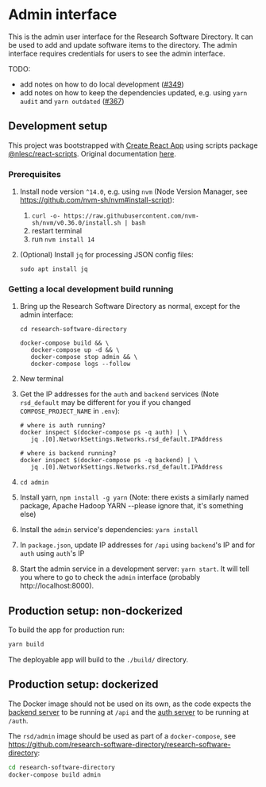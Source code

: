 # Admin interface

This is the admin user interface for the Research Software Directory. It can be used to add and update software items to
the directory. The admin interface requires credentials for users to see the admin interface.

TODO:

- add notes on how to do local development ([#349](https://github.com/research-software-directory/research-software-directory/issues/349))
- add notes on how to keep the dependencies updated, e.g. using `yarn audit` and `yarn outdated` ([#367](https://github.com/research-software-directory/research-software-directory/issues/367))

## Development setup

This project was bootstrapped with [Create React App](https://github.com/facebookincubator/create-react-app) using
scripts package [@nlesc/react-scripts](https://github.com/NLeSC/create-react-app). Original documentation
[here](https://github.com/NLeSC/create-react-app/blob/master/packages/react-scripts/template/README.md).

### Prerequisites

1.  Install node version `^14.0`, e.g. using `nvm` (Node Version Manager, see https://github.com/nvm-sh/nvm#install-script):
    1.  `curl -o- https://raw.githubusercontent.com/nvm-sh/nvm/v0.36.0/install.sh | bash`
    1.  restart terminal
    1.  run `nvm install 14`
1.  (Optional) Install `jq` for processing JSON config files:

    ```shell
    sudo apt install jq
    ```

### Getting a local development build running

1.  Bring up the Research Software Directory as normal, except for the admin interface:

    ```shell
    cd research-software-directory

    docker-compose build && \
       docker-compose up -d && \
       docker-compose stop admin && \
       docker-compose logs --follow
    ```

1.  New terminal
1.  Get the IP addresses for the `auth` and `backend` services (Note `rsd_default` may be different for you if you
    changed `COMPOSE_PROJECT_NAME` in `.env`):

    ```shell
    # where is auth running?
    docker inspect $(docker-compose ps -q auth) | \
       jq .[0].NetworkSettings.Networks.rsd_default.IPAddress

    # where is backend running?
    docker inspect $(docker-compose ps -q backend) | \
       jq .[0].NetworkSettings.Networks.rsd_default.IPAddress
    ```

1.  `cd admin`
1.  Install yarn, `npm install -g yarn` (Note: there exists a similarly named package, Apache Hadoop YARN --please ignore
    that, it's something else)
1.  Install the `admin` service's dependencies: `yarn install`
1.  In `package.json`, update IP addresses for `/api` using `backend`'s IP and for `auth` using `auth`'s IP
1.  Start the admin service in a development server: `yarn start`. It will tell you where to go to check the `admin`
    interface (probably http://localhost:8000).

## Production setup: non-dockerized

To build the app for production run:

```bash
yarn build
```

The deployable app will build to the `./build/` directory.

## Production setup: dockerized

The Docker image should not be used on its own, as the code expects the [backend server](/backend) to be running at
`/api` and the [auth server](/auth-github) to be running at `/auth`.

The `rsd/admin` image should be used as part of a `docker-compose`, see
https://github.com/research-software-directory/research-software-directory:

```bash
cd research-software-directory
docker-compose build admin
```

